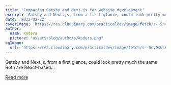 ```yaml
---
title: 'Comparing Gatsby and Next.js for website development'
excerpt: 'Gatsby and Next.js, from a first glance, could look pretty much the same. Both are React-based...'
date: '2022-02-22'
coverImage: 'https://res.cloudinary.com/practicaldev/image/fetch/s--5nvOsUc6--/c_imagga_scale,f_auto,fl_progressive,h_420,q_auto,w_1000/https://dev-to-uploads.s3.amazonaws.com/uploads/articles/uktxxejyfs0n3dadb7lc.png'
author:
  name: Koders
  picture: "assets/blog/authors/koders.png"
ogImage:
  url: 'https://res.cloudinary.com/practicaldev/image/fetch/s--5nvOsUc6--/c_imagga_scale,f_auto,fl_progressive,h_420,q_auto,w_1000/https://dev-to-uploads.s3.amazonaws.com/uploads/articles/uktxxejyfs0n3dadb7lc.png'
---
```


Gatsby and Next.js, from a first glance, could look pretty much the same. Both are React-based...

[Read more](https://dev.to/alex_barashkov/comparing-gatsby-and-nextjs-for-website-development-13b7)
